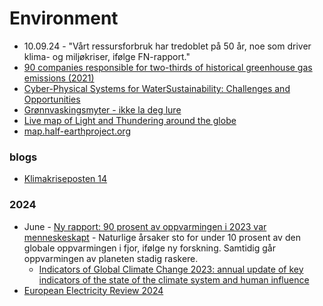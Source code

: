 # Environment

- 10.09.24 - "Vårt ressursforbruk har tredoblet på 50 år, noe som driver klima- og miljøkriser, ifølge FN-rapport."
- [90 companies responsible for two-thirds of historical greenhouse gas emissions (2021)](https://stacker.com/environment/90-companies-responsible-two-thirds-historical-greenhouse-gas-emissions)
- [Cyber-Physical Systems for WaterSustainability: Challenges and Opportunities](https://www.cs.montana.edu/yang/paper/water.pdf)
- [Grønnvaskingsmyter - ikke la deg lure](https://sorby.xyz/post/gr%C3%B8nnvaskingsmyter/)
- [Live map of Light and Thundering around the globe](https://map.blitzortung.org/)
- [map.half-earthproject.org](https://map.half-earthproject.org/)

### blogs
- [Klimakriseposten 14](https://sorby.xyz/post/klimakriseposten-14/)

### 2024
- June - [Ny rapport: 90 prosent av oppvarmingen i 2023 var menneskeskapt](https://www.nrk.no/klima/ny-rapport_-90-prosent-av-oppvarmingen-i-2023-var-menneskeskapt-1.16910650) - Naturlige årsaker sto for under 10 prosent av den globale oppvarmingen i fjor, ifølge ny forskning. Samtidig går oppvarmingen av planeten stadig raskere.
  - [Indicators of Global Climate Change 2023: annual update of key indicators of the state of the climate system and human influence](https://essd.copernicus.org/articles/16/2625/2024/)
- [European Electricity Review 2024](https://ember-climate.org/insights/research/european-electricity-review-2024/)
